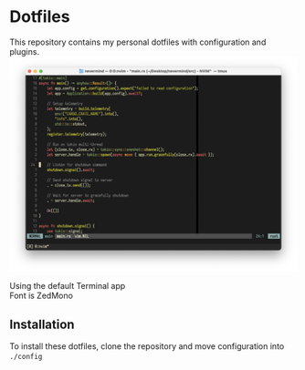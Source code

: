 # Dotfiles
This repository contains my personal dotfiles with configuration and plugins.
![Screenshot](assets/screenshot.png)

Using the default Terminal app  
Font is ZedMono

## Installation

To install these dotfiles, clone the repository and move configuration into `./config`
